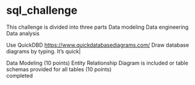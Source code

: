 # sql_challenge
This challenge is divided into three parts
  Data modeling
  Data engineering
  Data analysis

  Use QuickDBD   https://www.quickdatabasediagrams.com/
    Draw database diagrams by typing.  It’s quick|

  Data Modeling (10 points)
Entity Relationship Diagram is included or table schemas provided for all tables (10 points)  
  completed

  

  
